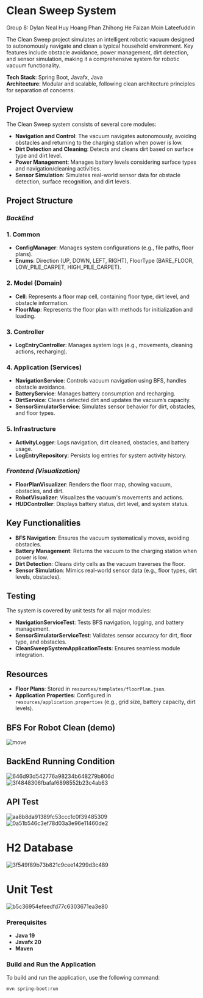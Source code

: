 # Clean Sweep System

Group 8: 
	Dylan Neal
	Huy Hoang Phan
	Zhihong He
	Faizan Moin Lateefuddin

The Clean Sweep project simulates an intelligent robotic vacuum designed to autonomously navigate and clean a typical household environment. Key features include obstacle avoidance, power management, dirt detection, and sensor simulation, making it a comprehensive system for robotic vacuum functionality.

**Tech Stack**: Spring Boot, Javafx, Java  
**Architecture**: Modular and scalable, following clean architecture principles for separation of concerns.

## Project Overview
The Clean Sweep system consists of several core modules:

- **Navigation and Control**: The vacuum navigates autonomously, avoiding obstacles and returning to the charging station when power is low.
- **Dirt Detection and Cleaning**: Detects and cleans dirt based on surface type and dirt level.
- **Power Management**: Manages battery levels considering surface types and navigation/cleaning activities.
- **Sensor Simulation**: Simulates real-world sensor data for obstacle detection, surface recognition, and dirt levels.

## Project Structure

### ***BackEnd***
### 1. Common
- **ConfigManager**: Manages system configurations (e.g., file paths, floor plans).
- **Enums**: Direction (UP, DOWN, LEFT, RIGHT), FloorType (BARE_FLOOR, LOW_PILE_CARPET, HIGH_PILE_CARPET).

### 2. Model (Domain)
- **Cell**: Represents a floor map cell, containing floor type, dirt level, and obstacle information.
- **FloorMap**: Represents the floor plan with methods for initialization and loading.

### 3. Controller
- **LogEntryController**: Manages system logs (e.g., movements, cleaning actions, recharging).

### 4. Application (Services)
- **NavigationService**: Controls vacuum navigation using BFS, handles obstacle avoidance.
- **BatteryService**: Manages battery consumption and recharging.
- **DirtService**: Cleans detected dirt and updates the vacuum’s capacity.
- **SensorSimulatorService**: Simulates sensor behavior for dirt, obstacles, and floor types.

### 5. Infrastructure
- **ActivityLogger**: Logs navigation, dirt cleaned, obstacles, and battery usage.
- **LogEntryRepository**: Persists log entries for system activity history.

### ***Frontend (Visualization)***
- **FloorPlanVisualizer**: Renders the floor map, showing vacuum, obstacles, and dirt.
- **RobotVisualizer**: Visualizes the vacuum's movements and actions.
- **HUDController**: Displays battery status, dirt level, and system status.

## Key Functionalities
- **BFS Navigation**: Ensures the vacuum systematically moves, avoiding obstacles.
- **Battery Management**: Returns the vacuum to the charging station when power is low.
- **Dirt Detection**: Cleans dirty cells as the vacuum traverses the floor.
- **Sensor Simulation**: Mimics real-world sensor data (e.g., floor types, dirt levels, obstacles).

## Testing
The system is covered by unit tests for all major modules:

- **NavigationServiceTest**: Tests BFS navigation, logging, and battery management.
- **SensorSimulatorServiceTest**: Validates sensor accuracy for dirt, floor type, and obstacles.
- **CleanSweepSystemApplicationTests**: Ensures seamless module integration.

## Resources
- **Floor Plans**: Stored in `resources/templates/floorPlan.json`.
- **Application Properties**: Configured in `resources/application.properties` (e.g., grid size, battery capacity, dirt levels).

## BFS For Robot Clean (demo)
![move](https://github.com/user-attachments/assets/3430b70d-c87c-4db4-9d94-3a12318a5b2e)

## BackEnd Running Condition
![646d93d542776a98234b648279b806d](https://github.com/user-attachments/assets/bc8bfa85-1152-4e4e-913c-92b88df27ee4)
![3f4848306fbafaf6898552b23c4ab63](https://github.com/user-attachments/assets/bbc345d6-0caf-4f83-8faf-17ccd18aacc5)

## API Test
![aa8b8da91389fc53ccc1c0f39485309](https://github.com/user-attachments/assets/39121677-8d9c-4fa2-a0df-187fb19e42a2)
![0a51b546c3ef78d03a3e96e11460de2](https://github.com/user-attachments/assets/e8b97fbc-13f5-4c42-9a33-eb12ba8b0304)

# H2 Database
![3f549f89b73b821c9cee14299d3c489](https://github.com/user-attachments/assets/0d1411f0-27b1-4e6d-866b-f6393e5c7df2)

# Unit Test
![b5c36954efeedfd77c6303671ea3e80](https://github.com/user-attachments/assets/54661359-e6c0-459a-8073-a91774ae2056)

### Prerequisites
- **Java 19**
- **Javafx 20**
- **Maven**

### Build and Run the Application
To build and run the application, use the following command:
```sh
mvn spring-boot:run






